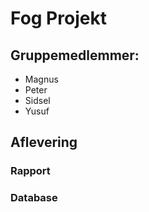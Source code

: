 # Fog Projekt

## Gruppemedlemmer:
- Magnus
- Peter
- Sidsel
- Yusuf

## Aflevering

### Rapport

### Database